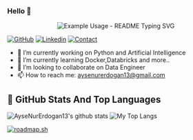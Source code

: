 ### Hello 👋
<p align="center">
  <img src="https://readme-typing-svg.demolab.com/?lines=I+am+a+Software+Engineer+;&font=Fira%20Code&center=true&width=380&height=50&duration=4000&pause=1000" alt="Example Usage - README Typing SVG">
</p>

[![GitHub](https://img.shields.io/badge/SUPPORT%20AT-GITHUB-blue?style=for-the-badge&logo=github)](https://github.com/AyseNurErdogan13) 
[![Linkedin](https://img.shields.io/badge/MY%20PROFILE-Linkedin-blue?style=for-the-badge&logo=github)](https://www.linkedin.com/in/ayşenur-erdoğan-36310a208/) 
[![Contact](https://img.shields.io/badge/CONTACT-GMAIL-yellow?style=for-the-badge&logo=gmail&logoColor=white)](mailto:aysenurerdogan13@gmail.com)

 
- 🔭 I’m currently working on Python and Artificial Intelligence
- 🌱 I’m currently learning Docker,Databricks and more.. 
- 👯 I’m looking to collaborate on Data Engineer 
- 📫 How to reach me: aysenurerdogan13@gmail.com

## 📌 GitHub Stats And Top Languages

<p float="center">
  <img  src="https://github-readme-stats.vercel.app/api?username=AyseNurErdogan13&show_icons=true&count_private=true&hide=contribs,issues" alt="AyseNurErdogan13's github stats" />
  
  <img  src="https://github-readme-stats.vercel.app/api/top-langs/?username=AyseNurErdogan13&layout=compact&hide=html,css" alt="My Top Langs" />
</p>

[![roadmap.sh](https://api.roadmap.sh/v1-badge/tall/64c0f6dffcdcf9c5d50e0b87?variant=dark)](https://roadmap.sh)
